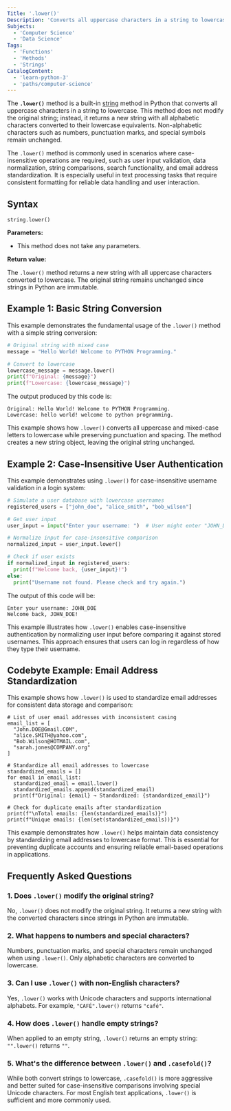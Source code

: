 ```yaml
---
Title: '.lower()'
Description: 'Converts all uppercase characters in a string to lowercase and returns a new string.'
Subjects:
  - 'Computer Science'
  - 'Data Science'
Tags:
  - 'Functions'
  - 'Methods'
  - 'Strings'
CatalogContent:
  - 'learn-python-3'
  - 'paths/computer-science'
---
```


The **`.lower()`** method is a built-in [string](https://www.codecademy.com/resources/docs/python/strings) method in Python that converts all uppercase characters in a string to lowercase. This method does not modify the original string; instead, it returns a new string with all alphabetic characters converted to their lowercase equivalents. Non-alphabetic characters such as numbers, punctuation marks, and special symbols remain unchanged.

The `.lower()` method is commonly used in scenarios where case-insensitive operations are required, such as user input validation, data normalization, string comparisons, search functionality, and email address standardization. It is especially useful in text processing tasks that require consistent formatting for reliable data handling and user interaction.

## Syntax

```pseudo
string.lower()
```

**Parameters:**

- This method does not take any parameters.

**Return value:**

The `.lower()` method returns a new string with all uppercase characters converted to lowercase. The original string remains unchanged since strings in Python are immutable.

## Example 1: Basic String Conversion

This example demonstrates the fundamental usage of the `.lower()` method with a simple string conversion:

```py
# Original string with mixed case
message = "Hello World! Welcome to PYTHON Programming."

# Convert to lowercase
lowercase_message = message.lower()
print(f"Original: {message}")
print(f"Lowercase: {lowercase_message}")
```

The output produced by this code is:

```shell
Original: Hello World! Welcome to PYTHON Programming.
Lowercase: hello world! welcome to python programming.
```

This example shows how `.lower()` converts all uppercase and mixed-case letters to lowercase while preserving punctuation and spacing. The method creates a new string object, leaving the original string unchanged.

## Example 2: Case-Insensitive User Authentication

This example demonstrates using `.lower()` for case-insensitive username validation in a login system:

```py
# Simulate a user database with lowercase usernames
registered_users = ["john_doe", "alice_smith", "bob_wilson"]

# Get user input
user_input = input("Enter your username: ")  # User might enter "JOHN_DOE"

# Normalize input for case-insensitive comparison
normalized_input = user_input.lower()

# Check if user exists
if normalized_input in registered_users:
  print(f"Welcome back, {user_input}!")
else:
  print("Username not found. Please check and try again.")
```

The output of this code will be:

```shell
Enter your username: JOHN_DOE
Welcome back, JOHN_DOE!
```

This example illustrates how `.lower()` enables case-insensitive authentication by normalizing user input before comparing it against stored usernames. This approach ensures that users can log in regardless of how they type their username.

## Codebyte Example: Email Address Standardization

This example shows how `.lower()` is used to standardize email addresses for consistent data storage and comparison:

```codebyte/python
# List of user email addresses with inconsistent casing
email_list = [
  "John.DOE@Gmail.COM",
  "alice.SMITH@yahoo.com",
  "Bob.Wilson@HOTMAIL.com",
  "sarah.jones@COMPANY.org"
]

# Standardize all email addresses to lowercase
standardized_emails = []
for email in email_list:
  standardized_email = email.lower()
  standardized_emails.append(standardized_email)
  print(f"Original: {email} → Standardized: {standardized_email}")

# Check for duplicate emails after standardization
print(f"\nTotal emails: {len(standardized_emails)}")
print(f"Unique emails: {len(set(standardized_emails))}")
```

This example demonstrates how `.lower()` helps maintain data consistency by standardizing email addresses to lowercase format. This is essential for preventing duplicate accounts and ensuring reliable email-based operations in applications.

## Frequently Asked Questions

### 1. Does `.lower()` modify the original string?

No, `.lower()` does not modify the original string. It returns a new string with the converted characters since strings in Python are immutable.

### 2. What happens to numbers and special characters?

Numbers, punctuation marks, and special characters remain unchanged when using `.lower()`. Only alphabetic characters are converted to lowercase.

### 3. Can I use `.lower()` with non-English characters?

Yes, `.lower()` works with Unicode characters and supports international alphabets. For example, `"CAFÉ".lower()` returns `"café"`.

### 4. How does `.lower()` handle empty strings?

When applied to an empty string, `.lower()` returns an empty string: `"".lower()` returns `""`.

### 5. What's the difference between `.lower()` and `.casefold()`?

While both convert strings to lowercase, `.casefold()` is more aggressive and better suited for case-insensitive comparisons involving special Unicode characters. For most English text applications, `.lower()` is sufficient and more commonly used.

